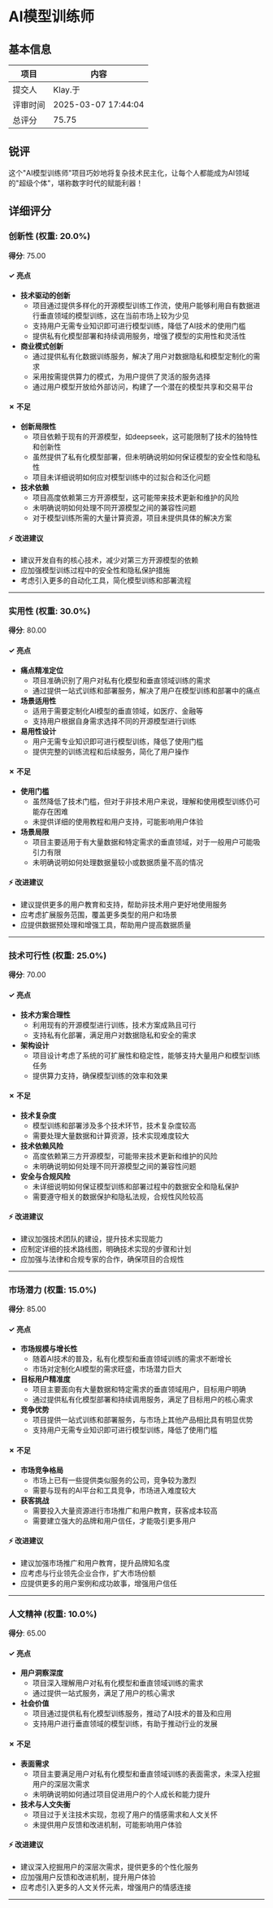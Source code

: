 # AI模型训练师

## 基本信息

| 项目 | 内容 |
|------|------|
| 提交人 | Klay.于 |
| 评审时间 | 2025-03-07 17:44:04 |
| 总评分 | 75.75 |

## 锐评

这个"AI模型训练师"项目巧妙地将复杂技术民主化，让每个人都能成为AI领域的"超级个体"，堪称数字时代的赋能利器！

## 详细评分

### 创新性 (权重: 20.0%)

**得分**: 75.00

#### ✓ 亮点

* **技术驱动的创新**
  * 项目通过提供多样化的开源模型训练工作流，使用户能够利用自有数据进行垂直领域的模型训练，这在当前市场上较为少见
  * 支持用户无需专业知识即可进行模型训练，降低了AI技术的使用门槛
  * 提供私有化模型部署和持续调用服务，增强了模型的实用性和灵活性
* **商业模式创新**
  * 通过提供私有化数据训练服务，解决了用户对数据隐私和模型定制化的需求
  * 采用按需提供算力的模式，为用户提供了灵活的服务选择
  * 通过用户模型开放给外部访问，构建了一个潜在的模型共享和交易平台

#### ✗ 不足

* **创新局限性**
  * 项目依赖于现有的开源模型，如deepseek，这可能限制了技术的独特性和创新性
  * 虽然提供了私有化模型部署，但未明确说明如何保证模型的安全性和隐私性
  * 项目未详细说明如何应对模型训练中的过拟合和泛化问题
* **技术依赖**
  * 项目高度依赖第三方开源模型，这可能带来技术更新和维护的风险
  * 未明确说明如何处理不同开源模型之间的兼容性问题
  * 对于模型训练所需的大量计算资源，项目未提供具体的解决方案

#### ⚡ 改进建议

* 建议开发自有的核心技术，减少对第三方开源模型的依赖
* 应加强模型训练过程中的安全性和隐私保护措施
* 考虑引入更多的自动化工具，简化模型训练和部署流程

---

### 实用性 (权重: 30.0%)

**得分**: 80.00

#### ✓ 亮点

* **痛点精准定位**
  * 项目准确识别了用户对私有化模型和垂直领域训练的需求
  * 通过提供一站式训练和部署服务，解决了用户在模型训练和部署中的痛点
* **场景适用性**
  * 适用于需要定制化AI模型的垂直领域，如医疗、金融等
  * 支持用户根据自身需求选择不同的开源模型进行训练
* **易用性设计**
  * 用户无需专业知识即可进行模型训练，降低了使用门槛
  * 提供完整的训练流程和后续服务，简化了用户操作

#### ✗ 不足

* **使用门槛**
  * 虽然降低了技术门槛，但对于非技术用户来说，理解和使用模型训练仍可能存在困难
  * 未提供详细的使用教程和用户支持，可能影响用户体验
* **场景局限**
  * 项目主要适用于有大量数据和特定需求的垂直领域，对于一般用户可能吸引力有限
  * 未明确说明如何处理数据量较小或数据质量不高的情况

#### ⚡ 改进建议

* 建议提供更多的用户教育和支持，帮助非技术用户更好地使用服务
* 应考虑扩展服务范围，覆盖更多类型的用户和场景
* 应提供数据预处理和增强工具，帮助用户提高数据质量

---

### 技术可行性 (权重: 25.0%)

**得分**: 70.00

#### ✓ 亮点

* **技术方案合理性**
  * 利用现有的开源模型进行训练，技术方案成熟且可行
  * 支持私有化部署，满足用户对数据隐私和安全的需求
* **架构设计**
  * 项目设计考虑了系统的可扩展性和稳定性，能够支持大量用户和模型训练任务
  * 提供算力支持，确保模型训练的效率和效果

#### ✗ 不足

* **技术复杂度**
  * 模型训练和部署涉及多个技术环节，技术复杂度较高
  * 需要处理大量数据和计算资源，技术实现难度较大
* **技术依赖风险**
  * 高度依赖第三方开源模型，可能带来技术更新和维护的风险
  * 未明确说明如何处理不同开源模型之间的兼容性问题
* **安全与合规风险**
  * 未详细说明如何保证模型训练和部署过程中的数据安全和隐私保护
  * 需要遵守相关的数据保护和隐私法规，合规性风险较高

#### ⚡ 改进建议

* 建议加强技术团队的建设，提升技术实现能力
* 应制定详细的技术路线图，明确技术实现的步骤和计划
* 应加强与法律和合规专家的合作，确保项目的合规性

---

### 市场潜力 (权重: 15.0%)

**得分**: 85.00

#### ✓ 亮点

* **市场规模与增长性**
  * 随着AI技术的普及，私有化模型和垂直领域训练的需求不断增长
  * 市场对定制化AI模型的需求旺盛，市场潜力巨大
* **目标用户精准度**
  * 项目主要面向有大量数据和特定需求的垂直领域用户，目标用户明确
  * 通过提供私有化模型部署和持续调用服务，满足了目标用户的核心需求
* **竞争优势**
  * 项目提供一站式训练和部署服务，与市场上其他产品相比具有明显优势
  * 支持用户无需专业知识即可进行模型训练，降低了使用门槛

#### ✗ 不足

* **市场竞争格局**
  * 市场上已有一些提供类似服务的公司，竞争较为激烈
  * 需要与现有的AI平台和工具竞争，市场进入难度较大
* **获客挑战**
  * 需要投入大量资源进行市场推广和用户教育，获客成本较高
  * 需要建立强大的品牌和用户信任，才能吸引更多用户

#### ⚡ 改进建议

* 建议加强市场推广和用户教育，提升品牌知名度
* 应考虑与行业领先企业合作，扩大市场份额
* 应提供更多的用户案例和成功故事，增强用户信任

---

### 人文精神 (权重: 10.0%)

**得分**: 65.00

#### ✓ 亮点

* **用户洞察深度**
  * 项目深入理解用户对私有化模型和垂直领域训练的需求
  * 通过提供一站式服务，满足了用户的核心需求
* **社会价值**
  * 项目通过提供私有化模型训练服务，推动了AI技术的普及和应用
  * 支持用户进行垂直领域的模型训练，有助于推动行业的发展

#### ✗ 不足

* **表面需求**
  * 项目主要满足用户对私有化模型和垂直领域训练的表面需求，未深入挖掘用户的深层次需求
  * 未明确说明如何通过项目促进用户的个人成长和能力提升
* **技术与人文失衡**
  * 项目过于关注技术实现，忽视了用户的情感需求和人文关怀
  * 未提供用户反馈和改进机制，可能影响用户体验

#### ⚡ 改进建议

* 建议深入挖掘用户的深层次需求，提供更多的个性化服务
* 应加强用户反馈和改进机制，提升用户体验
* 应考虑引入更多的人文关怀元素，增强用户的情感连接

---

